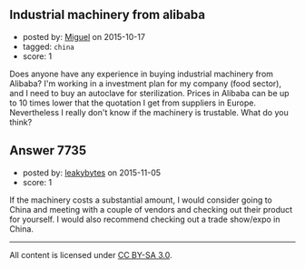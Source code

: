 ## Industrial machinery from alibaba

- posted by: [Miguel](https://stackexchange.com/users/365665/miguel) on 2015-10-17
- tagged: `china`
- score: 1

Does anyone have any experience in buying industrial machinery from Alibaba? I'm working in a investment plan for my company (food sector), and I need to buy an autoclave for sterilization. Prices in Alibaba can be up to 10 times lower that the quotation I get from suppliers in Europe. Nevertheless I really don't know if the machinery is trustable. What do you think?


## Answer 7735

- posted by: [leakybytes](https://stackexchange.com/users/5172084/leakybytes) on 2015-11-05
- score: 1

If the machinery costs a substantial amount, I would consider going to China and meeting with a couple of vendors and checking out their product for yourself. I would also recommend checking out a trade show/expo in China.



---

All content is licensed under [CC BY-SA 3.0](https://creativecommons.org/licenses/by-sa/3.0/).
